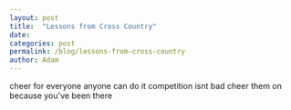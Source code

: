 ```yaml
---
layout: post
title:  "Lessons from Cross Country"
date:   
categories: post
permalink: /blog/lessons-from-cross-country
author: Adam
---
```


cheer for everyone
anyone can do it
competition isnt bad
cheer them on because you've been there